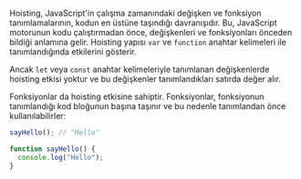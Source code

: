 Hoisting, JavaScript'in çalışma zamanındaki değişken ve fonksiyon tanımlamalarının, kodun en üstüne taşındığı davranışıdır. Bu, JavaScript motorunun kodu çalıştırmadan önce, değişkenleri ve fonksiyonları önceden bildiği anlamına gelir. Hoisting yapısı `var` ve `function` anahtar kelimeleri ile tanımlandığında etkilerini gösterir.

Ancak `let` veya `const` anahtar kelimeleriyle tanımlanan değişkenlerde hoisting etkisi yoktur ve bu değişkenler tanımlandıkları satırda değer alır.

Fonksiyonlar da hoisting etkisine sahiptir. Fonksiyonlar, fonksiyonun tanımlandığı kod bloğunun başına taşınır ve bu nedenle tanımlandan önce kullanılabilirler:

```js
sayHello(); // "Hello"

function sayHello() {
  console.log("Hello");
}
```
